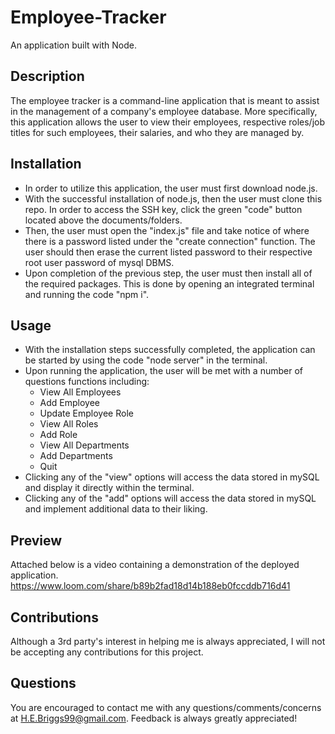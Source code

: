 # Employee-Tracker
An application built with Node.

## Description 
The employee tracker is a command-line application that is meant to assist in the management of a company's employee database. More specifically, this application allows the user to view their employees, respective roles/job titles for such employees, their salaries, and who they are managed by. 

## Installation 
- In order to utilize this application, the user must first download node.js.
- With the successful installation of node.js, then the user must clone this repo. In order to access the SSH key, click the green "code" button located above the documents/folders. 
- Then, the user must open the "index.js" file and take notice of where there is a password listed under the "create connection" function. The user should then erase the current listed password to their respective root user password of mysql DBMS.
- Upon completion of the previous step, the user must then install all of the required packages. This is done by opening an integrated terminal and running the code "npm i".

## Usage
- With the installation steps successfully completed, the application can be started by using the code "node server" in the terminal.
- Upon running the application, the user will be met with a number of questions functions including:
    - View All Employees
    - Add Employee
    - Update Employee Role
    - View All Roles
    - Add Role
    - View All Departments
    - Add Departments
    - Quit
- Clicking any of the "view" options will access the data stored in mySQL and display it directly within the terminal.
- Clicking any of the "add" options will access the data stored in mySQL and implement additional data to their liking. 

## Preview 
Attached below is a video containing a demonstration of the deployed application.
https://www.loom.com/share/b89b2fad18d14b188eb0fccddb716d41

## Contributions
Although a 3rd party's interest in helping me is always appreciated, I will not be accepting any contributions for this project.

## Questions
You are encouraged to contact me with any questions/comments/concerns at H.E.Briggs99@gmail.com. Feedback is always greatly appreciated!